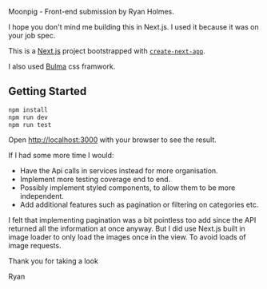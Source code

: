Moonpig - Front-end submission by Ryan Holmes.

I hope you don't mind me building this in Next.js. I used it because it was on your job spec.

This is a [Next.js](https://nextjs.org/) project bootstrapped with [`create-next-app`](https://github.com/vercel/next.js/tree/canary/packages/create-next-app).

I also used [Bulma](https://bulma.io/) css framwork.

## Getting Started

```bash
npm install
npm run dev
npm run test
```

Open [http://localhost:3000](http://localhost:3000) with your browser to see the result.

If I had some more time I would:

* Have the Api calls in services instead for more organisation.
* Implement more testing coverage end to end.
* Possibly implement styled components, to allow them to be more independent.
* Add additional features such as pagination or filtering on categories etc.

I felt that implementing pagination was a bit pointless too add since the API returned all the information at once anyway. But I did use Next.js built in image loader to only load the images once in the view. To avoid loads of image requests.

Thank you for taking a look

Ryan

